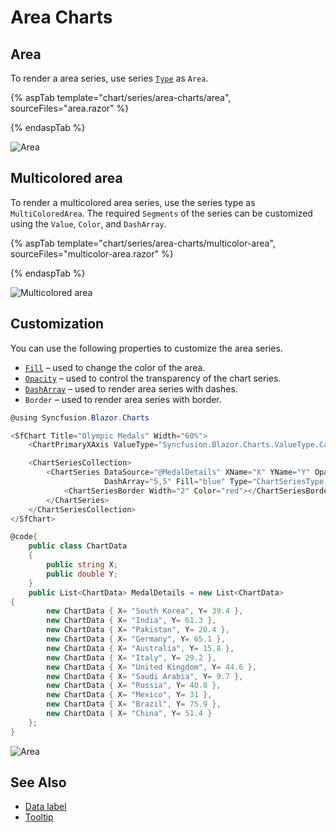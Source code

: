# Area Charts

## Area

To render a area series, use series [`Type`](https://help.syncfusion.com/cr/blazor/Syncfusion.Blazor~Syncfusion.Blazor.Charts.ChartSeries~Visible.html) as `Area`.

{% aspTab template="chart/series/area-charts/area", sourceFiles="area.razor" %}

{% endaspTab %}

![Area](../images/chart-types-images/area.png)

## Multicolored area

To render a multicolored area series, use the series type as `MultiColoredArea`.
The required `Segments` of the series can be customized using the `Value`, `Color`, and `DashArray`.

{% aspTab template="chart/series/area-charts/multicolor-area", sourceFiles="multicolor-area.razor" %}

{% endaspTab %}

![Multicolored area](../images/chart-types-images/multicolorarea.png)

## Customization

You can use the following properties to customize the area series.

* [`Fill`](https://help.syncfusion.com/cr/blazor/Syncfusion.Blazor~Syncfusion.Blazor.Charts.ChartSeries~Fill.html) – used to change the color of the area.
* [`Opacity`](https://help.syncfusion.com/cr/blazor/Syncfusion.Blazor.Charts.ChartSeries.html#Syncfusion_Blazor_Charts_ChartSeries_Opacity) – used to control the transparency of the chart series.
* [``DashArray``](https://help.syncfusion.com/cr/blazor/Syncfusion.Blazor~Syncfusion.Blazor.Charts.ChartSeries~DashArray.html) – used to render area series with dashes.
* `Border` – used to render area series with border.

```csharp
@using Syncfusion.Blazor.Charts

<SfChart Title="Olympic Medals" Width="60%">
    <ChartPrimaryXAxis ValueType="Syncfusion.Blazor.Charts.ValueType.Category"></ChartPrimaryXAxis>

    <ChartSeriesCollection>
        <ChartSeries DataSource="@MedalDetails" XName="X" YName="Y" Opacity="0.5"
                     DashArray="5,5" Fill="blue" Type="ChartSeriesType.Area">
            <ChartSeriesBorder Width="2" Color="red"></ChartSeriesBorder>
        </ChartSeries>
    </ChartSeriesCollection>
</SfChart>

@code{
    public class ChartData
    {
        public string X;
        public double Y;
    }
    public List<ChartData> MedalDetails = new List<ChartData>
{
        new ChartData { X= "South Korea", Y= 39.4 },
        new ChartData { X= "India", Y= 61.3 },
        new ChartData { X= "Pakistan", Y= 20.4 },
        new ChartData { X= "Germany", Y= 65.1 },
        new ChartData { X= "Australia", Y= 15.8 },
        new ChartData { X= "Italy", Y= 29.2 },
        new ChartData { X= "United Kingdom", Y= 44.6 },
        new ChartData { X= "Saudi Arabia", Y= 9.7 },
        new ChartData { X= "Russia", Y= 40.8 },
        new ChartData { X= "Mexico", Y= 31 },
        new ChartData { X= "Brazil", Y= 75.9 },
        new ChartData { X= "China", Y= 51.4 }
    };
}
```

![Area](../images/chart-types-images/area-custom.png)

## See Also

* [Data label](../data-labels)
* [Tooltip](../tool-tip)